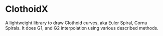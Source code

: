 # ClothoidX
A lightweight library to draw Clothoid curves, aka Euler Spiral, Cornu Spirals. It does G1, and G2 interpolation using various described methods.
